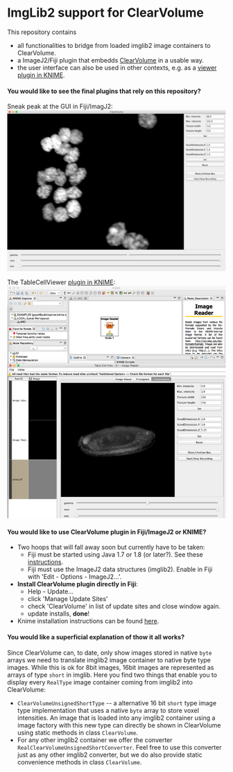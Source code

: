 # ImgLib2 support for ClearVolume
This repository contains 
* all functionalities to bridge from loaded imglib2 image containers to ClearVolume.
* a ImageJ2/Fiji plugin that embedds [ClearVolume](https://bitbucket.org/clearvolume/clearvolume/wiki/Home) in a usable way.
* the user interface can also be used in other contexts, e.g. as a [viewer plugin in KNIME](http://tech.knime.org/book/clearvolume).


#### You would like to see the final plugins that rely on this repository?

Sneak peak at the GUI in Fiji/ImagJ2:
![Fiji plugin screenshot](images/fijiplugin.png)

The TableCellViewer [plugin in KNIME](http://tech.knime.org/book/clearvolume):
![KNIME plugin screenshot](images/knimeplugin.png)


#### You would like to use ClearVolume plugin in Fiji/ImageJ2 or KNIME?
* Two hoops that will fall away soon but currently have to be taken:
  * Fiji must be started using Java 1.7 or 1.8 (or later?). See these [instructions](http://imagej.net/FAQ#How_do_I_launch_ImageJ_with_a_different_version_of_Java.3F).
  * Fiji must use the ImageJ2 data structures (imglib2). Enable in Fiji with 'Edit - Options - ImageJ2...'.
* **Install ClearVolume plugin directly in Fiji**: 
  * Help - Update...
  * click 'Manage Update Sites'
  * check 'ClearVolume' in list of update sites and close window again.
  * update installs, **done**! 
* Knime installation instructions can be found [here](http://tech.knime.org/book/clearvolume).


#### You would like a superficial explanation of thow it all works?

Since ClearVolume can, to date, only show images stored in native `byte` arrays we need to translate imglib2 image container to native byte type images. While this is ok for 8bit images, 16bit images are represented as arrays of type `short` in imglib.
Here you find two things that enable you to display every `RealType` image container coming from imglib2 into ClearVolume:
* `ClearVolumeUnsignedShortType` -- a alternative 16 bit `short` type image type implementation that uses a native `byte` array to store voxel intensities. An image that is loaded into any imglib2 container using a image factory with this new type can directly be shown in ClearVolume using static methods in class `ClearVolume`.
* For any other imglib2 container we offer the converter `RealClearVolumeUnsignedShortConverter`. Feel free to use this converter just as any other imglib2 converter, but we do also provide static convenience methods in class `ClearVolume`.
